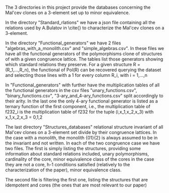 The 3 directories in this project provide the databases concerning the Mal'cev clones on a 3-element set up to minor equivalence.

In the directory "Standard_rlations" we have a json file containing all the relations 
used by A.Bulatov in \cite{} to characterize the Mal'cev clones on a 3-element.

In the directory "Functional_generators" we have 2 files "algebras_with_a_monolith.csv" and "simple_algebras.csv". In these files 
we have all the functional generators of the polymorphisms clone of structures of with a given congruence lattice. The tables list those generators showing 
which standard relations they preserve. For a given structure R = (R_1,...,R_n), the functional of Pol(R) can be recovered querying the dataset and selecting 
those lines with a 1 for every column R_i, with i = 1,...,n

In "Functional_generators" with further have the multiplication tables of all the functional generators in the csv files "unary_functions.csv", 
"binary_functions.csv", "3-ary_and_4-ary_functions.csv" split accordingly to their arity. In the last one the only 4-ary functional generator is listed as a 
ternary function of the first component, i.e., the multiplication table of f232_i is the multiplication table of f232 for the tuple (i,x_1,x_2,x_3) 
with x_1,x_2,x_3 = 0,1,2

The last directory "Structures_databases" relational structure invariant of all Mal'cev clones on a 3-element set divide by their congruence lattices. 
In the case with a monolith, the monolith {01}{2} is always assumed to be in the invariant and not written. In each of the two congruence case we have two files.
The first is simply listing the structures, providing some information about standard relations included, unary polymorphisms, cardinality of the core, minor equivalence 
class of the cores in the case they are not a core, h-1 conditions satisfied (relatively to the characterization of the paper), minor equivalence class.

The second file is filtering the first one, listing the structures that are idempotent and cores (the ones that are most relevant to our paper)
